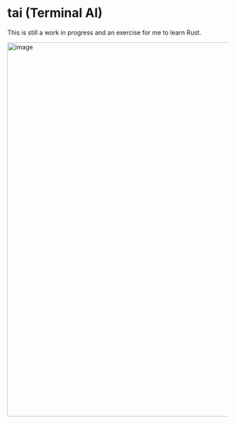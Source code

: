 # tai (Terminal AI)

This is still a work in progress and an exercise for me to learn Rust.

<img width="850" alt="image" src="https://github.com/user-attachments/assets/9827b3b1-e43e-4bc6-b3d5-03c27e5d3052">
